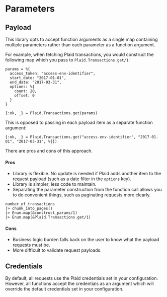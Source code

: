 # Parameters

## Payload

This library opts to accept function arguments as a single map containing multiple parameters
rather than each parameter as a function argument.

For example, when fetching Plaid transactions, you would construct the following
map which you pass to `Plaid.Transactions.get/1`:
```
params = %{
  access_token: "access-env-identifier",
  start_date: "2017-01-01",
  end_date: "2017-03-31",
  options: %{
    count: 20,
    offset: 0
  }
}

{:ok, _} = Plaid.Transactions.get(params)
```

This is opposed to passing in each payload item as a separate function argument:
```
{:ok, _} = Plaid.Transactions.get("access-env-identifier", "2017-01-01", "2017-03-31", %{})
```

There are pros and cons of this approach.

#### Pros

- Library is flexible. No update is needed if Plaid adds another item to the request
payload (such as a date filter in the `options` key).
- Library is simpler; less code to maintain.
- Separating the parameter construction from the function call allows you to do
convenient things, such as paginating requests more clearly.

```
number_of_transactions
|> chunk_into_pages()
|> Enum.map(&construct_params/1)
|> Enum.map(&Plaid.Transactions.get/1)
```

#### Cons

- Business logic burden falls back on the user to know what the payload requests must be.
- More difficult to validate request payloads.

## Credentials

By default, all requests use the Plaid credentials set in your configuration.
However, all functions accept the credentials as an argument which will override
the default credentials set in your configuration.
